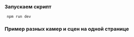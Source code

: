 ### Запускаем скрипт
```javascript
 npm run dev 
```

### Пример разных камер и сцен на одной странице
